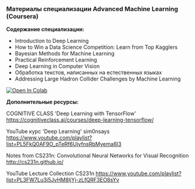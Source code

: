 ###  Материалы специализации Advanced Machine Learning (Coursera)
**Содержание специализации:**
* Introduction to Deep Learning
* How to Win a Data Science Competition: Learn from Top Kagglers 
* Bayesian Methods for Machine Learning
* Practical Reinforcement Learning
* Deep Learning in Computer Vision
* Обработка текстов, написанных на естественных языках
* Addressing Large Hadron Collider Challenges by Machine Learning

[![Open In Colab](https://colab.research.google.com/assets/colab-badge.svg)](https://drive.google.com/drive/folders/1IAlYDIMAYd6J797MZmNFJ_uEst079bSl)


**Дополнительные ресурсы:**

COGNITIVE CLASS 'Deep Learning with TensorFlow'
https://cognitiveclass.ai/courses/deep-learning-tensorflow/

YouTube курс 'Deep Learning' sim0nsays
https://www.youtube.com/playlist?list=PL5FkQ0AF9O_pTeRf6UjyfnsRbMyema6I3

Notes from  CS231n: Convolutional Neural Networks for Visual Recognition
http://cs231n.github.io/

YouTube Lecture Collection CS231n
https://www.youtube.com/playlist?list=PL3FW7Lu3i5JvHM8ljYj-zLfQRF3EO8sYv

